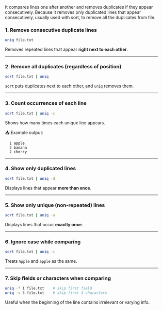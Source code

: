 It compares lines one after another and removes duplicates if they appear consecutively.
Because it removes only duplicated lines that appear consecutively, usually used with sort, to remove all the duplicates from file. 
### 1. **Remove consecutive duplicate lines**

```bash
uniq file.txt
```

Removes repeated lines that appear **right next to each other**.

---

### 2. **Remove all duplicates (regardless of position)**

```bash
sort file.txt | uniq
```

`sort` puts duplicates next to each other, and `uniq` removes them.

---

### 3. **Count occurrences of each line**

```bash
sort file.txt | uniq -c
```

Shows how many times each unique line appears.

📤 Example output:

```
  1 apple
  3 banana
  2 cherry
```

---

### 4. **Show only duplicated lines**

```bash
sort file.txt | uniq -d
```

Displays lines that appear **more than once**.

---

### 5. **Show only unique (non-repeated) lines**

```bash
sort file.txt | uniq -u
```

Displays lines that occur **exactly once**.

---

### 6. **Ignore case while comparing**

```bash
sort file.txt | uniq -i
```

Treats `Apple` and `apple` as the same.

---

### 7. **Skip fields or characters when comparing**

```bash
uniq -f 1 file.txt    # skip first field
uniq -s 3 file.txt    # skip first 3 characters
```

Useful when the beginning of the line contains irrelevant or varying info.
